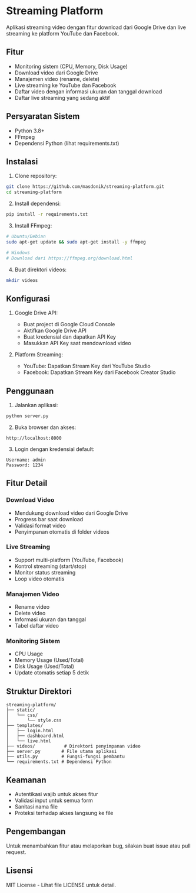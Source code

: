 # Streaming Platform

Aplikasi streaming video dengan fitur download dari Google Drive dan live streaming ke platform YouTube dan Facebook.

## Fitur

- Monitoring sistem (CPU, Memory, Disk Usage)
- Download video dari Google Drive
- Manajemen video (rename, delete)
- Live streaming ke YouTube dan Facebook
- Daftar video dengan informasi ukuran dan tanggal download
- Daftar live streaming yang sedang aktif

## Persyaratan Sistem

- Python 3.8+
- FFmpeg
- Dependensi Python (lihat requirements.txt)

## Instalasi

1. Clone repository:
```bash
git clone https://github.com/masdonik/streaming-platform.git
cd streaming-platform
```

2. Install dependensi:
```bash
pip install -r requirements.txt
```

3. Install FFmpeg:
```bash
# Ubuntu/Debian
sudo apt-get update && sudo apt-get install -y ffmpeg

# Windows
# Download dari https://ffmpeg.org/download.html
```

4. Buat direktori videos:
```bash
mkdir videos
```

## Konfigurasi

1. Google Drive API:
   - Buat project di Google Cloud Console
   - Aktifkan Google Drive API
   - Buat kredensial dan dapatkan API Key
   - Masukkan API Key saat mendownload video

2. Platform Streaming:
   - YouTube: Dapatkan Stream Key dari YouTube Studio
   - Facebook: Dapatkan Stream Key dari Facebook Creator Studio

## Penggunaan

1. Jalankan aplikasi:
```bash
python server.py
```

2. Buka browser dan akses:
```
http://localhost:8000
```

3. Login dengan kredensial default:
```
Username: admin
Password: 1234
```

## Fitur Detail

### Download Video
- Mendukung download video dari Google Drive
- Progress bar saat download
- Validasi format video
- Penyimpanan otomatis di folder videos

### Live Streaming
- Support multi-platform (YouTube, Facebook)
- Kontrol streaming (start/stop)
- Monitor status streaming
- Loop video otomatis

### Manajemen Video
- Rename video
- Delete video
- Informasi ukuran dan tanggal
- Tabel daftar video

### Monitoring Sistem
- CPU Usage
- Memory Usage (Used/Total)
- Disk Usage (Used/Total)
- Update otomatis setiap 5 detik

## Struktur Direktori

```
streaming-platform/
├── static/
│   └── css/
│       └── style.css
├── templates/
│   ├── login.html
│   ├── dashboard.html
│   └── live.html
├── videos/           # Direktori penyimpanan video
├── server.py        # File utama aplikasi
├── utils.py         # Fungsi-fungsi pembantu
└── requirements.txt # Dependensi Python
```

## Keamanan

- Autentikasi wajib untuk akses fitur
- Validasi input untuk semua form
- Sanitasi nama file
- Proteksi terhadap akses langsung ke file

## Pengembangan

Untuk menambahkan fitur atau melaporkan bug, silakan buat issue atau pull request.

## Lisensi

MIT License - Lihat file LICENSE untuk detail.
